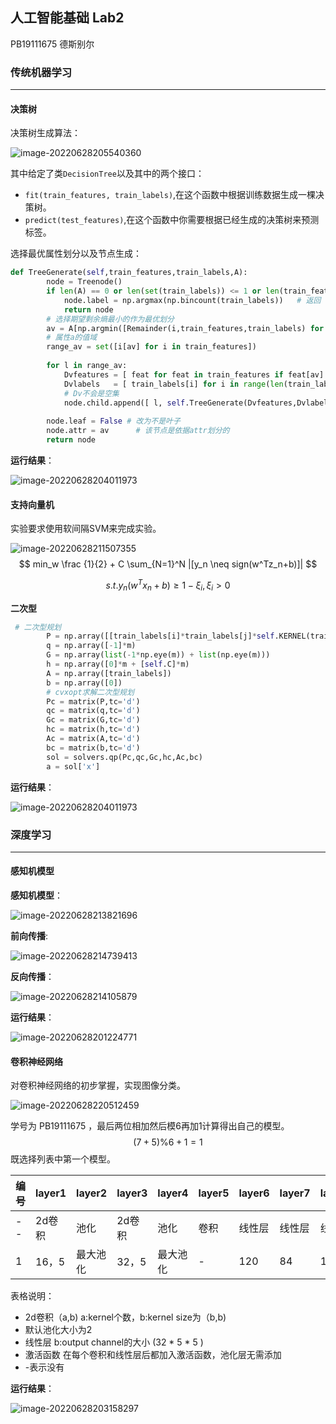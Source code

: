 ## 人工智能基础 Lab2

PB19111675  德斯别尔

### 传统机器学习

---

#### 决策树

决策树生成算法：

![image-20220628205540360](C:\Users\Deisbeir\AppData\Roaming\Typora\typora-user-images\image-20220628205540360.png)

其中给定了类`DecisionTree`以及其中的两个接口：

* `fit(train_features, train_labels)`,在这个函数中根据训练数据生成一棵决策树。
* `predict(test_features)`,在这个函数中你需要根据已经生成的决策树来预测标签。

选择最优属性划分以及节点生成：

```python
def TreeGenerate(self,train_features,train_labels,A):
        node = Treenode()
        if len(A) == 0 or len(set(train_labels)) <= 1 or len(train_features) <= 1:   # label均相同，或无可划分的属性集
            node.label = np.argmax(np.bincount(train_labels))   # 返回 train_labels 的众数
            return node
        # 选择期望剩余熵最小的作为最优划分
        av = A[np.argmin([Remainder(i,train_features,train_labels) for i in A])]
        # 属性a的值域
        range_av = set([i[av] for i in train_features])
        
        for l in range_av:
            Dvfeatures = [ feat for feat in train_features if feat[av] == l] 
            Dvlabels   = [ train_labels[i] for i in range(len(train_labels)) if train_features[i][av] == l]
            # Dv不会是空集
            node.child.append([ l, self.TreeGenerate(Dvfeatures,Dvlabels,[a for a in A if a != av])])
        
        node.leaf = False # 改为不是叶子
        node.attr = av      # 该节点是依据attr划分的
        return node
```

**运行结果**：

![image-20220628204011973](C:\Users\Deisbeir\AppData\Roaming\Typora\typora-user-images\image-20220628204011973.png)



#### 支持向量机

实验要求使用软间隔SVM来完成实验。

![image-20220628211507355](C:\Users\Deisbeir\AppData\Roaming\Typora\typora-user-images\image-20220628211507355.png)
$$
min_w \frac {1}{2} + C \sum_{N=1}^N |[y_n \neq sign(w^Tz_n+b)]|
$$

$$
s.t. y_n(w^Tx_n+b) \geq 1- \xi_i ,  \xi_i>0
$$



**二次型**

```python
 # 二次型规划
        P = np.array([[train_labels[i]*train_labels[j]*self.KERNEL(train_features[i],train_features[j]) for j in range(m)] for i in range(m)])
        q = np.array([-1]*m)
        G = np.array(list(-1*np.eye(m)) + list(np.eye(m)))
        h = np.array([0]*m + [self.C]*m) 
        A = np.array([train_labels])
        b = np.array([0])
        # cvxopt求解二次型规划
        Pc = matrix(P,tc='d')
        qc = matrix(q,tc='d')
        Gc = matrix(G,tc='d')
        hc = matrix(h,tc='d')
        Ac = matrix(A,tc='d')
        bc = matrix(b,tc='d')
        sol = solvers.qp(Pc,qc,Gc,hc,Ac,bc)
        a = sol['x']
```



**运行结果**：

![image-20220628204011973](C:\Users\Deisbeir\AppData\Roaming\Typora\typora-user-images\image-20220628204011973.png)

### 深度学习

---

#### 感知机模型

**感知机模型**：

![image-20220628213821696](C:\Users\Deisbeir\AppData\Roaming\Typora\typora-user-images\image-20220628213821696.png)

**前向传播**:

![image-20220628214739413](C:\Users\Deisbeir\AppData\Roaming\Typora\typora-user-images\image-20220628214739413.png)

**反向传播**：

![image-20220628214105879](C:\Users\Deisbeir\AppData\Roaming\Typora\typora-user-images\image-20220628214105879.png)

**运行结果**：

![image-20220628201224771](C:\Users\Deisbeir\AppData\Roaming\Typora\typora-user-images\image-20220628201224771.png)

#### 卷积神经网络

对卷积神经网络的初步掌握，实现图像分类。

![image-20220628220512459](C:\Users\Deisbeir\AppData\Roaming\Typora\typora-user-images\image-20220628220512459.png)

学号为 PB19111675 ，最后两位相加然后模6再加1计算得出自己的模型。
$$
(7+5)\%6+1=1
$$
既选择列表中第一个模型。

| 编号 | layer1 | layer2   | layer3 | layer4   | layer5 | layer6 | layer7 | layer8 | 激活函数 |
| ---- | ------ | -------- | ------ | -------- | ------ | ------ | ------ | ------ | -------- |
| --   | 2d卷积 | 池化     | 2d卷积 | 池化     | 卷积   | 线性层 | 线性层 | 线性层 | --       |
| 1    | 16，5  | 最大池化 | 32，5  | 最大池化 | -      | 120    | 84     | 10     | tanh     |

表格说明：

* 2d卷积（a,b) a:kernel个数，b:kernel size为（b,b)
* 默认池化大小为2
* 线性层 b:output channel的大小 (32 * 5 * 5 )
* 激活函数 在每个卷积和线性层后都加入激活函数，池化层无需添加
* -表示没有



**运行结果**：

![image-20220628203158297](C:\Users\Deisbeir\AppData\Roaming\Typora\typora-user-images\image-20220628203158297.png)